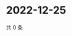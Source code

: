 # 2022-12-25

共 0 条

<!-- BEGIN WEIBO -->
<!-- 最后更新时间 Sun Dec 25 2022 20:23:16 GMT+0800 (China Standard Time) -->

<!-- END WEIBO -->
